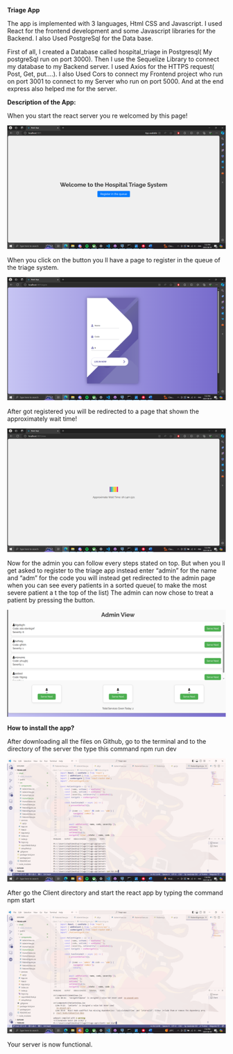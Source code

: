 **Triage App**

The app is implemented with 3 languages, Html CSS and Javascript. I used React for the frontend development and some Javascript libraries for the Backend. I also Used PostgreSql for the Data base.

First of all, I created a Database called hospital_triage in Postgresql( My postgreSql run on port 3000). Then I use the Sequelize Library to connect my database to my Backend server. I used Axios for the HTTPS request( Post, Get, put….). I also Used Cors to connect my Frontend project who run on port 3001 to connect to my Server who run on port 5000. And at the end express also helped me for the server.

**Description of the App:**

When you start the react server you re welcomed by this page!

![screenshot0](https://github.com/Riperjump/Triage-app/blob/main/img/Screenshot%20(339).png)


When you click on the button you ll have a page to register in the queue of the triage system.

![screenshot1](https://github.com/Riperjump/Triage-app/blob/main/img/Screenshot%20(340).png)


After got registered you will be redirected to a page that shown the approximately wait time!

![screenshot2](https://github.com/Riperjump/Triage-app/blob/main/img/Screenshot%20(341).png)


Now for the admin you can follow every steps stated on top. But when you ll get asked to register to the triage app instead enter “admin” for the name and “adm” for the code you will instead get redirected to the admin page when you can see every patients in a sorted queue( to make the most severe patient a t the top of the list) The admin can now chose to treat a patient by pressing the button.

![screenshot2](https://github.com/Riperjump/Triage-app/blob/main/img/Screenshot%20(342).png)


**How to install the app?**

After downloading all the files on Github, go to the terminal and to the directory of the server the type this command npm run dev

![screenshot3](https://github.com/Riperjump/Triage-app/blob/main/img/Screenshot%20(343).png)


After go the Client directory and start the react app by typing the command npm start

![screenshot4](https://github.com/Riperjump/Triage-app/blob/main/img/Screenshot%20(344).png)


Your server is now functional.
